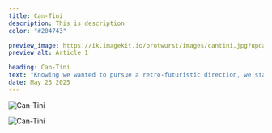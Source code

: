 ```yaml
---
title: Can-Tini
description: This is description
color: "#204743"

preview_image: https://ik.imagekit.io/brotwurst/images/cantini.jpg?updatedAt=1756118230148
preview_alt: Article 1

heading: Can-Tini
text: "Knowing we wanted to pursue a retro-futuristic direction, we started our research phase by doing a deep dive into late 60s and early 70s Italian magazine archives. We emerged full of valuable insights into the design language of the era and the casual-cool attitude of vintage drinking culture. Using our findings, we created a custom script logo that embodies Can-tini’s playful sophistication and developed a color palette, typographic system, and layout style that, while inspired by the era, was altogether modern and distinct. The logo became the focal point on the cans and boxes, while a repeating pattern added a whimsical touch, complementing the brand’s retro aesthetic."
date: May 23 2025
---
```


![Can-Tini](https://ik.imagekit.io/brotwurst/images/cantini.jpg?updatedAt=1756118230148)

![Can-Tini](https://ik.imagekit.io/brotwurst/images/cantini-coffee.jpg?updatedAt=1756118230148)
